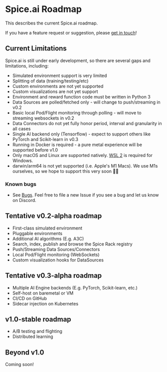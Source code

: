 # Spice.ai Roadmap

This describes the current Spice.ai roadmap.

If you have a feature request or suggestion, please [get in touch](https://github.com/spiceai/spiceai#community)!

## Current Limitations

Spice.ai is still under early development, so there are several gaps and limitations, including:

- Simulated environment support is very limited
- Splitting of data (training/testing/etc)
- Custom environments are not yet supported
- Custom visualizations are not yet support
- Environment and reward function code must be written in Python 3
- Data Sources are polled/fetched only - will change to push/streaming in v0.2
- Basic local Pod/Flight monitoring through polling - will move to streaming websockets in v0.2
- Data Connectors do not yet fully honor period, interval and granularity in all cases
- Single AI backend only (Tensorflow) - expect to support others like PyTorch and Scikit-learn in v0.3
- Running in Docker is required - a pure metal experience will be supported before v1.0
- Only macOS and Linux are supported natively. [WSL 2](https://docs.microsoft.com/en-us/windows/wsl/install-win10) is required for Windows.
- darwin/arm64 is not yet supported (i.e. Apple's M1 Macs). We use M1s ourselves, so we hope to support this very soon 👨‍💻

### Known bugs

- See [Bugs](https://github.com/spiceai/spiceai/labels/bug). Feel free to file a new Issue if you see a bug and let us know on Discord.

## Tentative v0.2-alpha roadmap

- First-class simulated environment
- Pluggable environments
- Additional AI algorithms (E.g. A3C)
- Search, index, publish and browse the Spice Rack registry
- Push/Streaming Data Sources/Connectors
- Local Pod/Flight monitoring (WebSockets)
- Custom visualization hooks for DataSources

## Tentative v0.3-alpha roadmap

- Multiple AI Engine backends (E.g. PyTorch, Scikit-learn, etc.)
- Self-host on baremetal or VM
- CI/CD on GitHub
- Sidecar injection on Kubernetes

## v1.0-stable roadmap

- A/B testing and flighting
- Distributed learning

## Beyond v1.0

Coming soon!
